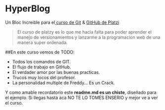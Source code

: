 # HyperBlog
Un Bloc Increible para el[ curso de Git](https://platzi.com/home " curso de Git") &amp; [GitHub de Platzi](https://platzi.com/cursos/git-github/ "GitHub de Platzi")
>El curso de platzy es lo que me hacia falta para poder aprender el manejo de versionamientos y lanzarme a la programacion web de una manera super ordenada.

##En este curso vemos de TODO:
* Todos los comandos de GIT.
* El flujo de trabajo en GitHub.
* El verdader amor por las buenas practicas.
* Trucos muy locos del profesor.
* La personalidad multiple de Freddy... Es un Crack.

Y como amable recordatorio este **readme.md es un chiste**, diseñado para el ejemplo. Si llegas hasta aca NO TE LO TOMES ENSERIO y mejor ve a ver el curso.